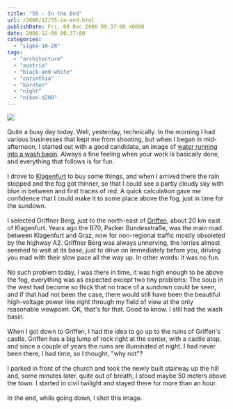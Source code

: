 ```yaml
---
title: "55 - In the End"
url: /2006/12/55-in-end.html
publishDate: Fri, 08 Dec 2006 00:37:00 +0000
date: 2006-12-08 00:37:00
categories: 
  - "sigma-10-20"
tags: 
  - "architecture"
  - "austria"
  - "black-and-white"
  - "carinthia"
  - "karnten"
  - "night"
  - "nikon-d200"
---
```

<a href="https://d25zfm9zpd7gm5.cloudfront.net/1200x1200/2006/20061207_173919_ps.jpg"><img src="https://d25zfm9zpd7gm5.cloudfront.net/0600x0600/2006/20061207_173919_ps.jpg"/></a><br/><br/>Quite a busy day today. Well, yesterday, technically. In the morning I had various businesses that kept me from shooting, but when I began in mid-afternoon, I started out with a good candidate, an image of <a href="http://andreasmanessinger.smugmug.com/gallery/2004387/1/115442463">water running into a wash basin</a>. Always a fine feeling when your work is basically done, and everything that follows is for fun.<br/><br/>I drove to <a href="http://maps.google.com/?ie=UTF8&om=1&z=12&ll=46.616903,14.304371&spn=0.225443,0.42366" target="_blank">Klagenfurt</a> to buy some things, and when I arrived there the rain stopped and the fog got thinner, so that I could see a partly cloudy sky with blue in between and first traces of red. A quick calculation gave me confidence that I could make it to some place above the fog, just in time for the sundown. <br/><br/>I selected Griffner Berg, just to the north-east of <a href="http://maps.google.com/?ie=UTF8&om=1&z=14&ll=46.712679,14.736614&spn=0.056261,0.105915" target="_blank">Griffen</a>, about 20 km east of Klagenfurt. Years ago the B70, Packer Bundesstraße, was the main road between Klagenfurt and Graz, now for non-regional traffic mostly obsoleted by the highway A2. Griffner Berg was always unnerving, the lorries almost seemed to wait at its base, just to drive on immediately before you, driving you mad with their slow pace all the way up. In other words: it was no fun.<br/><br/>No such problem today, I was there in time, it was high enough to be above the fog, everything was as expected except two tiny problems: The soup in the west had become so thick that no trace of a sundown could be seen, and if that had not been the case, there would still have been the beautiful high-voltage power line right through my field of view at the only reasonable viewpoint. OK, that's for that. Good to know. I still had the wash basin.<br/><br/>When I got down to Griffen, I had the idea to go up to the ruins of Griffen's castle. Griffen has a big lump of rock right at the center, with a castle atop, and since a couple of years the ruins are illuminated at night. I had never been there, I had time, so I thought, "why not"?<br/><br/>I parked in front of the church and took the newly built stairway up the hill and, some minutes later, quite out of breath, I stood maybe 50 meters above the town. I started in civil twilight and stayed there for more than an hour.<br/><br/>In the end, while going down, I shot this image.
